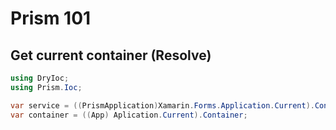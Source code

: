 # Prism 101

## Get current container (Resolve)

```cs
using DryIoc;
using Prism.Ioc;

var service = ((PrismApplication)Xamarin.Forms.Application.Current).Container;
var container = ((App) Aplication.Current).Container;
```